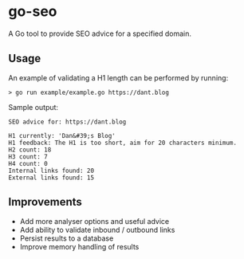 # go-seo
A Go tool to provide SEO advice for a specified domain.

## Usage
An example of validating a H1 length can be performed by running:
```
> go run example/example.go https://dant.blog
```
Sample output:
```
SEO advice for: https://dant.blog

H1 currently: 'Dan&#39;s Blog'
H1 feedback: The H1 is too short, aim for 20 characters minimum.
H2 count: 18
H3 count: 7
H4 count: 0
Internal links found: 20
External links found: 15
```

## Improvements
- Add more analyser options and useful advice
- Add ability to validate inbound / outbound links
- Persist results to a database
- Improve memory handling of results
